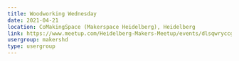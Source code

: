 ```yaml
---
title: Woodworking Wednesday
date: 2021-04-21
location: CoMakingSpace (Makerspace Heidelberg), Heidelberg
link: https://www.meetup.com/Heidelberg-Makers-Meetup/events/dlsqwryccgbcc/
usergroup: makershd
type: usergroup
---
```

